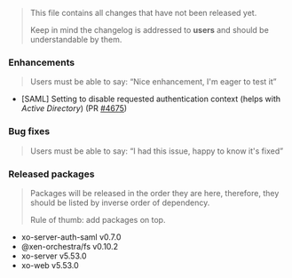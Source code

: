 > This file contains all changes that have not been released yet.
>
> Keep in mind the changelog is addressed to **users** and should be
> understandable by them.

### Enhancements

> Users must be able to say: “Nice enhancement, I'm eager to test it”

- [SAML] Setting to disable requested authentication context (helps with _Active Directory_) (PR [#4675](https://github.com/vatesfr/xen-orchestra/pull/4675))

### Bug fixes

> Users must be able to say: “I had this issue, happy to know it's fixed”

### Released packages

> Packages will be released in the order they are here, therefore, they should
> be listed by inverse order of dependency.
>
> Rule of thumb: add packages on top.

- xo-server-auth-saml v0.7.0
- @xen-orchestra/fs v0.10.2
- xo-server v5.53.0
- xo-web v5.53.0
